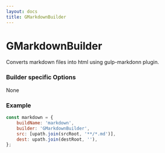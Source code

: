 ```yaml
---
layout: docs
title: GMarkdownBuilder
---
```


# GMarkdownBuilder
Converts markdown files into html using gulp-markdonn plugin.


### Builder specific Options
None


### Example
```js
const markdown = {
    buildName: 'markdown',
    builder: 'GMarkdownBuilder',
    src: [upath.join(srcRoot, '**/*.md')],
    dest: upath.join(destRoot, ''),
};
```

